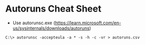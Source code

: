 # Autoruns Cheat Sheet

- Use autorunsc.exe (https://learn.microsoft.com/en-us/sysinternals/downloads/autoruns)

```
C:\> autorunsc -accepteula -a * -s -h -c -vr > autoruns.csv
```
